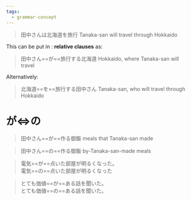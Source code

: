 ```yaml
---
tags:
  - grammar-concept
---
```

>田中さんは北海道を旅行
>Tanaka-san will travel through Hokkaido  

This can be put in : **relative clauses** as:  
  
>田中さん==が==旅行する北海道
>Hokkaido, where Tanaka-san will travel  

Alternatively:
>北海道==を==旅行する田中さん
>Tanaka-san, who will travel through Hokkaido

# が⇔の
>田中さん==が==作る御飯
>meals that Tanaka-san made 

>田中さん==の==作る御飯
>by-Tanaka-san-made meals

>電気==が==点いた部屋が明るくなった。  
>電気==の==点いた部屋が明るくなった

>とても価値==が==ある話を聞いた。  
>とても価値==の==ある話を聞いた。
